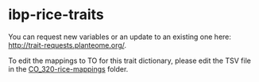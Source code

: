 # ibp-rice-traits

You can request new variables or an update to an existing one here: http://trait-requests.planteome.org/.

To edit the mappings to TO for this trait dictionary, please edit the TSV file in the [CO_320-rice-mappings](https://github.com/Planteome/CO_320-rice-traits/CO-320-rice-mappings) folder. 

